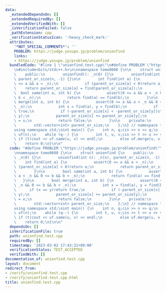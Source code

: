 ```yaml
---
data:
  _extendedDependsOn: []
  _extendedRequiredBy: []
  _extendedVerifiedWith: []
  _isVerificationFailed: false
  _pathExtension: cpp
  _verificationStatusIcon: ':heavy_check_mark:'
  attributes:
    '*NOT_SPECIAL_COMMENTS*': ''
    PROBLEM: https://judge.yosupo.jp/problem/unionfind
    links:
    - https://judge.yosupo.jp/problem/unionfind
  bundledCode: "#line 1 \"unionfind.test.cpp\"\n#define PROBLEM \"https://judge.yosupo.jp/problem/unionfind\"\
    \n#include<bits/stdc++.h>\n\nnamespace tomo0608 {\n\n    struct unionfind {\n\
    \    public:\n        unionfind(): _n(0) {}\n        unionfind(int n): _n(n),\
    \ parent_or_size(n, -1) {}\n\n        int find(int a) {\n            assert(0\
    \ <= a && a < _n);\n            if (parent_or_size[a] < 0)return a;\n        \
    \    return parent_or_size[a] = find(parent_or_size[a]);\n        }\n\n      \
    \  bool same(int a, int b) {\n            assert(0 <= a && a < _n && 0 <= b &&\
    \ b < _n);\n            return find(a) == find(b);\n        }\n\n        bool\
    \ merge(int a, int b) {\n            assert(0 <= a && a < _n && 0 <= b && b <\
    \ _n);\n            int x = find(a), y = find(b);\n            if (x == y)return\
    \ true;\n            if (-parent_or_size[x] < -parent_or_size[y])std::swap(x,\
    \ y);\n            parent_or_size[x] += parent_or_size[y];\n            parent_or_size[y]\
    \ = x;\n            return false;\n        }\n\n    private:\n        int _n;\n\
    \        std::vector<int> parent_or_size;\n    };\n} // namespace tomo0608\n\n\
    using namespace std;\nint main() {\n    int n, q;cin >> n >> q;\n    tomo0608::unionfind\
    \ uf(n);\n    while (q--) {\n        int t, u, v;cin >> t >> u >> v;\n       \
    \ if (t)cout << uf.same(u, v) << endl;\n        else uf.merge(u, v);\n    }\n\
    \    return 0;\n}\n\n"
  code: "#define PROBLEM \"https://judge.yosupo.jp/problem/unionfind\"\n#include<bits/stdc++.h>\n\
    \nnamespace tomo0608 {\n\n    struct unionfind {\n    public:\n        unionfind():\
    \ _n(0) {}\n        unionfind(int n): _n(n), parent_or_size(n, -1) {}\n\n    \
    \    int find(int a) {\n            assert(0 <= a && a < _n);\n            if\
    \ (parent_or_size[a] < 0)return a;\n            return parent_or_size[a] = find(parent_or_size[a]);\n\
    \        }\n\n        bool same(int a, int b) {\n            assert(0 <= a &&\
    \ a < _n && 0 <= b && b < _n);\n            return find(a) == find(b);\n     \
    \   }\n\n        bool merge(int a, int b) {\n            assert(0 <= a && a <\
    \ _n && 0 <= b && b < _n);\n            int x = find(a), y = find(b);\n      \
    \      if (x == y)return true;\n            if (-parent_or_size[x] < -parent_or_size[y])std::swap(x,\
    \ y);\n            parent_or_size[x] += parent_or_size[y];\n            parent_or_size[y]\
    \ = x;\n            return false;\n        }\n\n    private:\n        int _n;\n\
    \        std::vector<int> parent_or_size;\n    };\n} // namespace tomo0608\n\n\
    using namespace std;\nint main() {\n    int n, q;cin >> n >> q;\n    tomo0608::unionfind\
    \ uf(n);\n    while (q--) {\n        int t, u, v;cin >> t >> u >> v;\n       \
    \ if (t)cout << uf.same(u, v) << endl;\n        else uf.merge(u, v);\n    }\n\
    \    return 0;\n}\n\n"
  dependsOn: []
  isVerificationFile: true
  path: unionfind.test.cpp
  requiredBy: []
  timestamp: '2023-03-02 17:43:31+09:00'
  verificationStatus: TEST_ACCEPTED
  verifiedWith: []
documentation_of: unionfind.test.cpp
layout: document
redirect_from:
- /verify/unionfind.test.cpp
- /verify/unionfind.test.cpp.html
title: unionfind.test.cpp
---
```

